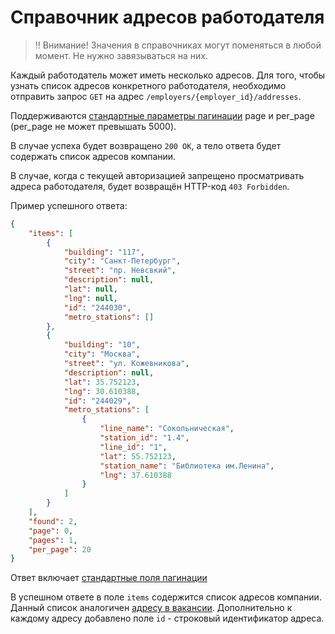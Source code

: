 # Справочник адресов работодателя

> ‼️ Внимание! Значения в справочниках могут поменяться в любой момент. Не нужно завязываться на них.

Каждый работодатель может иметь несколько адресов. Для того, чтобы узнать список
адресов конкретного работодателя, необходимо  отправить запрос `GET` на адрес
`/employers/{employer_id}/addresses`.

Поддерживаются [стандартные параметры пагинации](/docs/general.md#pagination) page и per_page (per_page не может превышать 5000).

В случае успеха будет возвращено
`200 OK`, а тело ответа будет содержать список адресов компании.

В случае, когда с текущей авторизацией запрещено просматривать адреса
работодателя, будет возвращён HTTP-код `403 Forbidden`.

Пример успешного ответа:

```json
{
    "items": [
        {
            "building": "117",
            "city": "Санкт-Петербург",
            "street": "пр. Невсвкий",
            "description": null,
            "lat": null,
            "lng": null,
            "id": "244030",
            "metro_stations": []
        },
        {
            "building": "10",
            "city": "Москва",
            "street": "ул. Кожевникова",
            "description": null,
            "lat": 35.752123,
            "lng": 30.610388,
            "id": "244029",
            "metro_stations": [
                {
                    "line_name": "Сокольническая",
                    "station_id": "1.4",
                    "line_id": "1",
                    "lat": 55.752123,
                    "station_name": "Библиотека им.Ленина",
                    "lng": 37.610388
                }
            ]
        }
    ],
    "found": 2,
    "page": 0,
    "pages": 1,
    "per_page": 20
}
```

Ответ включает [стандартные поля пагинации](/docs/general.md#pagination)

В успешном ответе в поле `items` содержится список адресов компании. Данный
список аналогичен [адресу в вакансии](address.md). Дополнительно к каждому
адресу добавлено поле `id` - строковый идентификатор адреса.

